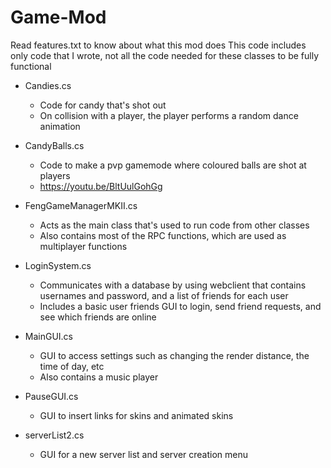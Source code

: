 # Game-Mod

Read features.txt to know about what this mod does
This code includes only code that I wrote, not all the code needed for these classes to be fully functional

- Candies.cs
    - Code for candy that's shot out
    - On collision with a player, the player performs a random dance animation

- CandyBalls.cs
    - Code to make a pvp gamemode where coloured balls are shot at players
    - https://youtu.be/BltUulGohGg

- FengGameManagerMKII.cs
    - Acts as the main class that's used to run code from other classes
    - Also contains most of the RPC functions, which are used as multiplayer functions

- LoginSystem.cs
    - Communicates with a database by using webclient that contains usernames and password, and a list of friends for each user
    - Includes a basic user friends GUI to login, send friend requests, and see which friends are online

- MainGUI.cs
    - GUI to access settings such as changing the render distance, the time of day, etc
    - Also contains a music player

- PauseGUI.cs
    - GUI to insert links for skins and animated skins

- serverList2.cs
    - GUI for a new server list and server creation menu
